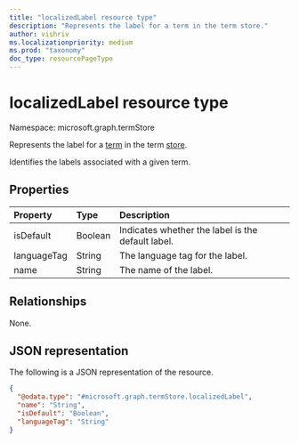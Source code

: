```yaml
---
title: "localizedLabel resource type"
description: "Represents the label for a term in the term store."
author: vishriv
ms.localizationpriority: medium
ms.prod: "taxonomy"
doc_type: resourcePageType
---
```


# localizedLabel resource type

Namespace: microsoft.graph.termStore

Represents the label for a [term] in the term [store].

Identifies the labels associated with a given term.

## Properties
|Property|Type|Description|
|:---|:---|:---|
|isDefault|Boolean|Indicates whether the label is the default label.|
|languageTag|String|The language tag for the label.|
|name|String|The name of the label.|

## Relationships
None.

## JSON representation
The following is a JSON representation of the resource.
<!-- {
  "blockType": "resource",
  "@odata.type": "microsoft.graph.termStore.localizedLabel"
}
-->
``` json
{
  "@odata.type": "#microsoft.graph.termStore.localizedLabel",
  "name": "String",
  "isDefault": "Boolean",
  "languageTag": "String"
}
```


[microsoft.graph.termStore.term]: termstore-term.md
[microsoft.graph.termStore.localizedName]: termstore-localizedname.md
[microsoft.graph.termStore.store]: termstore-store.md
[term]: ../resources/termstore-term.md
[store]: ../resources/termstore-store.md


<!--
{
  "type": "#page.annotation",
  "description": "TermLocalizedLabelFacet is the facet for containing the label of a term",
  "keywords": "termLocalizedLabelFacet,facet,resource",
  "section": "documentation",
  "tocPath": "termstorelocalizedlabel",
  "tocBookmarks": {
    "Resources/termStore.termstorelocalizedlabel": "#"
  },
  "suppressions": []
}
-->


